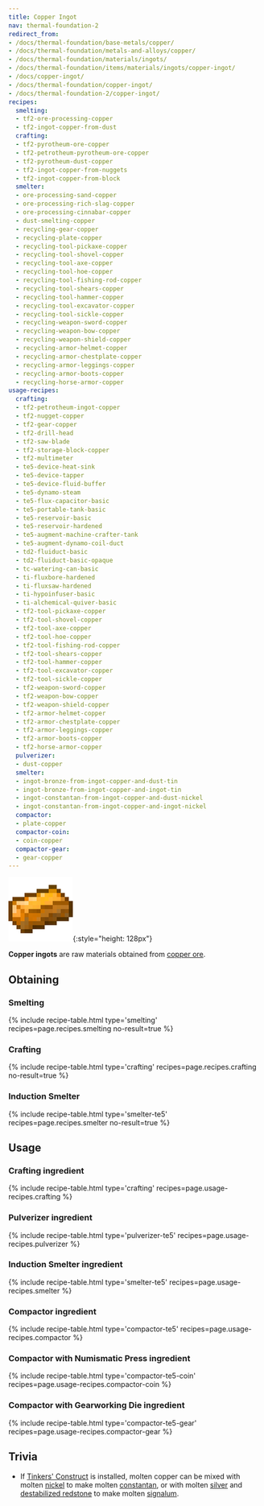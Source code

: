 ```yaml
---
title: Copper Ingot
nav: thermal-foundation-2
redirect_from:
- /docs/thermal-foundation/base-metals/copper/
- /docs/thermal-foundation/metals-and-alloys/copper/
- /docs/thermal-foundation/materials/ingots/
- /docs/thermal-foundation/items/materials/ingots/copper-ingot/
- /docs/copper-ingot/
- /docs/thermal-foundation/copper-ingot/
- /docs/thermal-foundation-2/copper-ingot/
recipes:
  smelting:
  - tf2-ore-processing-copper
  - tf2-ingot-copper-from-dust
  crafting:
  - tf2-pyrotheum-ore-copper
  - tf2-petrotheum-pyrotheum-ore-copper
  - tf2-pyrotheum-dust-copper
  - tf2-ingot-copper-from-nuggets
  - tf2-ingot-copper-from-block
  smelter:
  - ore-processing-sand-copper
  - ore-processing-rich-slag-copper
  - ore-processing-cinnabar-copper
  - dust-smelting-copper
  - recycling-gear-copper
  - recycling-plate-copper
  - recycling-tool-pickaxe-copper
  - recycling-tool-shovel-copper
  - recycling-tool-axe-copper
  - recycling-tool-hoe-copper
  - recycling-tool-fishing-rod-copper
  - recycling-tool-shears-copper
  - recycling-tool-hammer-copper
  - recycling-tool-excavator-copper
  - recycling-tool-sickle-copper
  - recycling-weapon-sword-copper
  - recycling-weapon-bow-copper
  - recycling-weapon-shield-copper
  - recycling-armor-helmet-copper
  - recycling-armor-chestplate-copper
  - recycling-armor-leggings-copper
  - recycling-armor-boots-copper
  - recycling-horse-armor-copper
usage-recipes:
  crafting:
  - tf2-petrotheum-ingot-copper
  - tf2-nugget-copper
  - tf2-gear-copper
  - tf2-drill-head
  - tf2-saw-blade
  - tf2-storage-block-copper
  - tf2-multimeter
  - te5-device-heat-sink
  - te5-device-tapper
  - te5-device-fluid-buffer
  - te5-dynamo-steam
  - te5-flux-capacitor-basic
  - te5-portable-tank-basic
  - te5-reservoir-basic
  - te5-reservoir-hardened
  - te5-augment-machine-crafter-tank
  - te5-augment-dynamo-coil-duct
  - td2-fluiduct-basic
  - td2-fluiduct-basic-opaque
  - tc-watering-can-basic
  - ti-fluxbore-hardened
  - ti-fluxsaw-hardened
  - ti-hypoinfuser-basic
  - ti-alchemical-quiver-basic
  - tf2-tool-pickaxe-copper
  - tf2-tool-shovel-copper
  - tf2-tool-axe-copper
  - tf2-tool-hoe-copper
  - tf2-tool-fishing-rod-copper
  - tf2-tool-shears-copper
  - tf2-tool-hammer-copper
  - tf2-tool-excavator-copper
  - tf2-tool-sickle-copper
  - tf2-weapon-sword-copper
  - tf2-weapon-bow-copper
  - tf2-weapon-shield-copper
  - tf2-armor-helmet-copper
  - tf2-armor-chestplate-copper
  - tf2-armor-leggings-copper
  - tf2-armor-boots-copper
  - tf2-horse-armor-copper
  pulverizer:
  - dust-copper
  smelter:
  - ingot-bronze-from-ingot-copper-and-dust-tin
  - ingot-bronze-from-ingot-copper-and-ingot-tin
  - ingot-constantan-from-ingot-copper-and-dust-nickel
  - ingot-constantan-from-ingot-copper-and-ingot-nickel
  compactor:
  - plate-copper
  compactor-coin:
  - coin-copper
  compactor-gear:
  - gear-copper
---
```


![Copper ingot](/assets/images/thermal-foundation-2/ingot-copper.png){:style="height: 128px"}


**Copper ingots** are raw materials obtained from [copper
ore](/docs/1.12/thermal-foundation-2/copper-ore/).


Obtaining
---------

### Smelting
{% include recipe-table.html type='smelting' recipes=page.recipes.smelting no-result=true %}

### Crafting
{% include recipe-table.html type='crafting' recipes=page.recipes.crafting no-result=true %}

### Induction Smelter
{% include recipe-table.html type='smelter-te5' recipes=page.recipes.smelter no-result=true %}


Usage
-----

### Crafting ingredient
{% include recipe-table.html type='crafting' recipes=page.usage-recipes.crafting %}

### Pulverizer ingredient
{% include recipe-table.html type='pulverizer-te5' recipes=page.usage-recipes.pulverizer %}

### Induction Smelter ingredient
{% include recipe-table.html type='smelter-te5' recipes=page.usage-recipes.smelter %}

### Compactor ingredient
{% include recipe-table.html type='compactor-te5' recipes=page.usage-recipes.compactor %}

### Compactor with Numismatic Press ingredient
{% include recipe-table.html type='compactor-te5-coin' recipes=page.usage-recipes.compactor-coin %}

### Compactor with Gearworking Die ingredient
{% include recipe-table.html type='compactor-te5-gear' recipes=page.usage-recipes.compactor-gear %}


Trivia
------

* If [Tinkers'
  Construct](https://minecraft.curseforge.com/projects/tinkers-construct) is
  installed, molten copper can be mixed with molten
  [nickel](/docs/1.12/thermal-foundation-2/nickel-ingot/) to make molten
  [constantan](/docs/1.12/thermal-foundation-2/constantan-ingot/), or with molten
  [silver](/docs/1.12/thermal-foundation-2/silver-ingot/) and [destabilized
  redstone](/docs/1.12/thermal-foundation-2/destabilized-redstone/) to make molten
  [signalum](/docs/1.12/thermal-foundation-2/signalum-ingot/).
